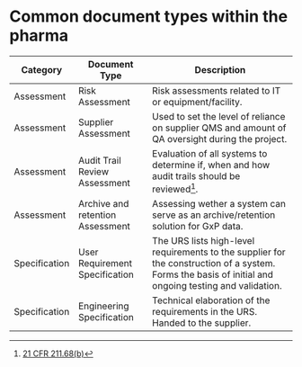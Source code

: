 # Common document types within the pharma

| Category | Document Type | Description |
| --- | --- | --- |
| Assessment | Risk Assessment | Risk assessments related to IT or equipment/facility.|
| Assessment | Supplier Assessment | Used to set the level of reliance on supplier QMS and amount of QA oversight during the project. |
| Assessment | Audit Trail Review Assessment | Evaluation of all systems to determine if, when and how audit trails should be reviewed[^1]. |
| Assessment | Archive and retention Assessment | Assessing wether a system can serve as an archive/retention solution for GxP data. |
| Specification | User Requirement Specification | The URS lists high-level requirements to the supplier for the construction of a system. Forms the basis of initial and ongoing testing and validation. |
| Specification | Engineering Specification | Technical elaboration of the requirements in the URS. Handed to the supplier. |

<!--
| Specification | Functional Specifications | FS |
| Specification | Design specifications | DS, HDS, SDS |
| Specification | Configuration Specification | CS, CIL |
| Specification | Installation Specification | IDS |
| Plan and protocol | Maintenance plan | N/A (MWD is in the SOP section of QualityDocs (QMS)) |
| Plan and protocol | Validation Plan | VPL |
| Plan and protocol | Supplier Quality Plan | SQP |
| Plan and protocol | Verification Protocol | Protocols for FAT/SAT, IQ/IV, OQ/OV, PfV/PQ, XV; NB! Use TIMS as much as possible |
| Plan and protocol | Testplan | Test plans for verification protocols; NB! Use TIMS as much as possible |
| Plan and protocol | Recovery plan | Disaster recovery plans |
| Plan and protocol | Discontinuation Plan | VPL for discontinuation of systems, equipment or facility |
| Plan and protocol | Plan | GlobalLIMS sample schedule plan (SSP) and other plans |
| Report | Validation Report | VPR (Validation Plan Rapport) |
| Report | Design Review Report | DER |
| Report | Design Qualification Report | DQ;  |
| Report | Verification Report | Suitability Evaluation of Verification performed by a supplier. Reports for FAT/SAT, IQ/IV, OQ/OV, PQ; NB! Use TIMS as much as possible |
| Report | Code review report | Code review |
| Report | System Acceptance and Release Report | Reports that conclude that the equipment is fully validated and ready for production or product validation |
| Report | Recovery Report | RT (Recovery Test) |
| Report | Discontinuation Report | Reports related to discontinuation of equipment or facility |
| Report | Other Report | Other reports |
| Certificate | Certificate | N/A: Not used - these are stored in SAP |
| Certificate | Calibration Certificate | N/A: Not used - these are stored in SAP |
| Certificate | Supplier Certificate | Supplier declarations (if stored in QualityDocs) |
| Certificate | Traceability document | N/A: RTM, CARA matrix |
-->

[^1]: [21 CFR 211.68(b)](https://www.ecfr.gov/current/title-21/chapter-I/subchapter-C/part-211/subpart-D/section-211.68#p-211.68(b))